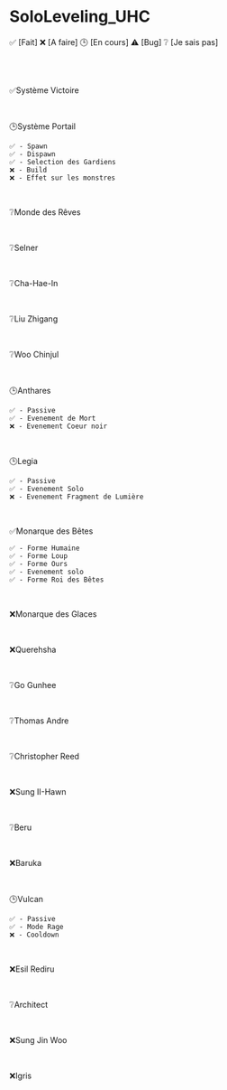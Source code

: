 # SoloLeveling_UHC

✅ [Fait] ❌ [A faire] 🕒 [En cours] ⚠️ [Bug] ❔ [Je sais pas]

<br>

<br>

✅Système Victoire

<br>

🕒Système Portail

    ✅ - Spawn
    ✅ - Dispawn
    ✅ - Selection des Gardiens
    ❌ - Build
    ❌ - Effet sur les monstres

<br>

❔Monde des Rêves

<br>

❔Selner

<br>

❔Cha-Hae-In

<br>

❔Liu Zhigang

<br>

❔Woo Chinjul

<br>

🕒Anthares

    ✅ - Passive
    ✅ - Evenement de Mort
    ❌ - Evenement Coeur noir

<br>

🕒Legia

    ✅ - Passive
    ✅ - Evenement Solo
    ❌ - Evenement Fragment de Lumière

<br>

✅Monarque des Bêtes

    ✅ - Forme Humaine
    ✅ - Forme Loup
    ✅ - Forme Ours
    ✅ - Evenement solo
    ✅ - Forme Roi des Bêtes

<br>

❌Monarque des Glaces

<br>

❌Querehsha

<br>

❔Go Gunhee

<br>

❔Thomas Andre

<br>

❔Christopher Reed

<br>

❌Sung II-Hawn

<br>

❔Beru

<br>

❌Baruka

<br>

🕒Vulcan

    ✅ - Passive
    ✅ - Mode Rage
    ❌ - Cooldown

<br>

❌Esil Rediru

<br>

❔Architect

<br>

❌Sung Jin Woo

<br>

❌Igris

<br>
